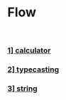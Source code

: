 <h1>Flow</h1>
<br>
<h3><a href="https://github.com/anulanjewar0504/MISSION_PY/blob/main/level-1/1-calculator.py"> 1] calculator</a></h3>
<h3><a href = "https://github.com/anulanjewar0504/MISSION_PY/blob/main/level-1/2-typecasting.py">2] typecasting</a></h3>
<h3><a href = "https://github.com/anulanjewar0504/MISSION_PY/blob/main/level-1/3-string.py">3] string</a></h3>

